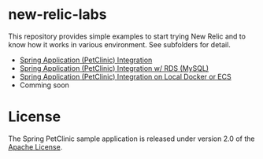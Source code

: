 # new-relic-labs
This repository provides simple examples to start trying New Relic and to know how it works in various environment. See subfolders for detail.

- <a href="https://github.com/ktst79/newrelic-labs-configurations/tree/master/01_petclinic">Spring Application (PetClinic) Integration</a>
- <a href="https://github.com/ktst79/newrelic-labs-configurations/tree/master/02_petclinic_rds">Spring Application (PetClinic) Integration w/ RDS (MySQL)</a>
- <a href="https://github.com/ktst79/newrelic-labs-configurations/tree/master/03_petclinic_ecs">Spring Application (PetClinic) Integration on Local Docker or ECS</a>
- Comming soon


# License

The Spring PetClinic sample application is released under version 2.0 of the [Apache License](https://www.apache.org/licenses/LICENSE-2.0).

